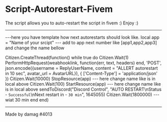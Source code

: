 # Script-Autorestart-Fivem
The script allows you to auto-restart the script in fivem :)
Enjoy :)

---------------------------------------------------------------------------------------------------------------

---here you have template how next autorestarts should look like.
local app = "Name of your srcipt" --- add to app next number like  [app1,app2,app3] and change the name bellow

Citizen.CreateThread(function()
  while true do 
    Citizen.Wait(1)
    PerformHttpRequest(weabhooklink, function(err, text, headers) end, 'POST', json.encode({username = ReplyUserName, content = "ALLERT autorestart in 10 sec", avatar_url = AvatarURL}), { ['Content-Type'] = 'application/json' }) 
      Citizen.Wait(10000)
     StopResource(app)  --- here change name like is in local above
     Citizen.Wait(100)
     StartResource(app) --- here change name like is in local above
     sendToDiscord("Discord Control", "AUTO RESTART\nStatus - `Successful`\nNext restart in - `30 min`", 1645055)
     Citizen.Wait(1800000) --- wiat 30 min
  end
end)

---------------------------------------------------------------------------------------------------------------
Made by damag #4013
